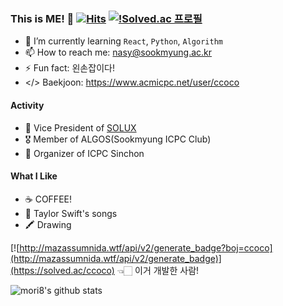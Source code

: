 ### This is ME! 👋 [![Hits](https://hits.seeyoufarm.com/api/count/incr/badge.svg?url=https%3A%2F%2Fgithub.com%2Fmori8&count_bg=%2379C83D&title_bg=%23555555&icon=&icon_color=%23E7E7E7&title=hits&edge_flat=false)](https://hits.seeyoufarm.com) [![!Solved.ac 프로필](http://mazassumnida.wtf/api/mini/generate_badge?boj=Ccoco)](https://solved.ac/ccoco)

- 🌱 I’m currently learning `React`, `Python`, `Algorithm`
- 📫 How to reach me: nasy@sookmyung.ac.kr
- ⚡ Fun fact: 왼손잡이다!
- </> Baekjoon: https://www.acmicpc.net/user/ccoco

#### Activity
- 🐧 Vice President of [SOLUX](https://solux.dev)
- 🎖 Member of ALGOS(Sookmyung ICPC Club)
- 💚 Organizer of ICPC Sinchon

#### What I Like
- ☕️ COFFEE!
- 🦋 Taylor Swift's songs
- 🖍 Drawing


[![http://mazassumnida.wtf/api/v2/generate_badge?boj=ccoco](http://mazassumnida.wtf/api/v2/generate_badge)](https://solved.ac/ccoco)
👈🏻 이거 개발한 사람!

![mori8's github stats](https://github-readme-stats.vercel.app/api?username=mori8&show_icons=true)
